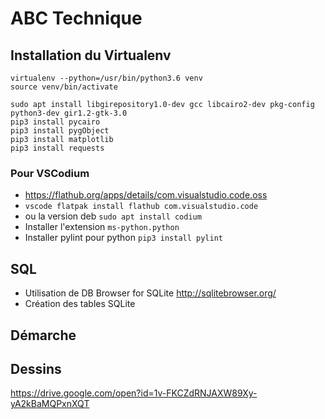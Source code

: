 # ABC Technique

## Installation du Virtualenv
```shell
virtualenv --python=/usr/bin/python3.6 venv
source venv/bin/activate

sudo apt install libgirepository1.0-dev gcc libcairo2-dev pkg-config python3-dev gir1.2-gtk-3.0
pip3 install pycairo
pip3 install pygObject
pip3 install matplotlib
pip3 install requests
```
### Pour VSCodium
- https://flathub.org/apps/details/com.visualstudio.code.oss
- ```vscode flatpak install flathub com.visualstudio.code```
- ou la version deb ```sudo apt install codium```
- Installer l'extension ```ms-python.python```
- Installer pylint pour python ```pip3 install pylint```

## SQL
- Utilisation de DB Browser for SQLite http://sqlitebrowser.org/
- Création des tables SQLite

## Démarche

## Dessins
https://drive.google.com/open?id=1v-FKCZdRNJAXW89Xy-yA2kBaMQPxnXQT

